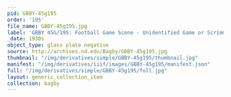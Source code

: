 ```yaml
---
pid: GBBY-45g195
order: '195'
file_name: GBBY-45g195.jpg
label: 'GBBY 45G/195: Football Game Scene - Unidentified Game or Scrimmage - c1930s'
_date: 1930s
object_type: glass plate negative
source: http://archives.nd.edu/Bagby/GBBY-45g195.jpg
thumbnail: "/img/derivatives/simple/GBBY-45g195/thumbnail.jpg"
manifest: "/img/derivatives/iiif/images/GBBY-45g195/manifest.json"
full: "/img/derivatives/simple/GBBY-45g195/full.jpg"
layout: generic_collection_item
collection: bagby
---
```

